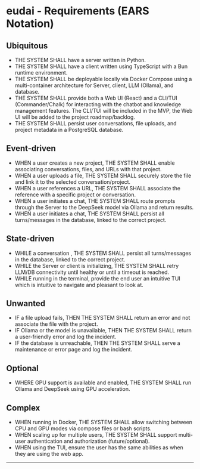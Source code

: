 # eudai - Requirements (EARS Notation)

## Ubiquitous

- THE SYSTEM SHALL have a server written in Python.
- THE SYSTEM SHALL have a client written using TypeScript with a Bun runtime environment.
- THE SYSTEM SHALL be deployable locally via Docker Compose using a multi-container architecture for Server, client, LLM (Ollama), and database.
- THE SYSTEM SHALL provide both a Web UI (React) and a CLI/TUI (Commander/Chalk) for interacting with the chatbot and knowledge management features. The CLI/TUI will be included in the MVP, the Web UI will be added to the project roadmap/backlog.
- THE SYSTEM SHALL persist user conversations, file uploads, and project metadata in a PostgreSQL database.

## Event-driven

- WHEN a user creates a new project, THE SYSTEM SHALL enable associating conversations, files, and URLs with that project.
- WHEN a user uploads a file, THE SYSTEM SHALL securely store the file and link it to the selected conversation/project.
- WHEN a user references a URL, THE SYSTEM SHALL associate the reference with a specific project or conversation.
- WHEN a user initiates a chat, THE SYSTEM SHALL route prompts through the Server to the DeepSeek model via Ollama and return results.
- WHEN a user initiates a chat, THE SYSTEM SHALL persist all turns/messages in the database, linked to the correct project.

## State-driven

- WHILE a conversation , THE SYSTEM SHALL persist all turns/messages in the database, linked to the correct project.
- WHILE the Server or client is initializing, THE SYSTEM SHALL retry LLM/DB connectivity until healthy or until a timeout is reached.
- WHILE running in the terminal, provide the end user an intuitive TUI which is intuitive to navigate and pleasant to look at.

## Unwanted

- IF a file upload fails, THEN THE SYSTEM SHALL return an error and not associate the file with the project.
- IF Ollama or the model is unavailable, THEN THE SYSTEM SHALL return a user-friendly error and log the incident.
- IF the database is unreachable, THEN THE SYSTEM SHALL serve a maintenance or error page and log the incident.

## Optional

- WHERE GPU support is available and enabled, THE SYSTEM SHALL run Ollama and DeepSeek using GPU acceleration.

## Complex

- WHEN running in Docker, THE SYSTEM SHALL allow switching between CPU and GPU modes via compose files or bash scripts.
- WHEN scaling up for multiple users, THE SYSTEM SHALL support multi-user authentication and authorization (future/optional).
- WHEN using the TUI, ensure the user has the same abilities as when they are using the web app.

---
